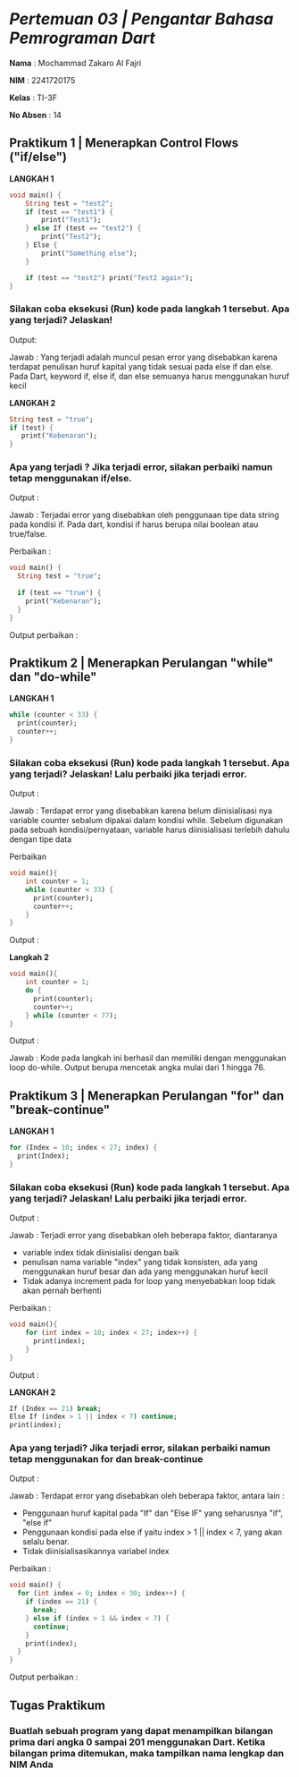 # *Pertemuan 03 | Pengantar Bahasa Pemrograman Dart*

**Nama** : Mochammad Zakaro Al Fajri

**NIM** : 2241720175

**Kelas** : TI-3F

**No Absen** : 14

## Praktikum 1 | Menerapkan Control Flows ("if/else")
**LANGKAH 1**
```dart
void main() {
    String test = "test2";
    if (test == "test1") {
        print("Test1");
    } else If (test == "test2") {
        print("Test2");
    } Else {
        print("Something else");
    }

    if (test == "test2") print("Test2 again");
}
```
### Silakan coba eksekusi (Run) kode pada langkah 1 tersebut. Apa yang terjadi? Jelaskan!

Output:



Jawab : Yang terjadi adalah muncul pesan error yang disebabkan karena terdapat penulisan huruf kapital yang tidak sesuai pada else if dan else. Pada Dart, keyword if, else if, dan else semuanya harus menggunakan huruf kecil

**LANGKAH 2**

```dart
String test = "true";
if (test) {
   print("Kebenaran");
}
```

### Apa yang terjadi ? Jika terjadi error, silakan perbaiki namun tetap menggunakan if/else.

Output : 



Jawab : Terjadai error yang disebabkan oleh penggunaan tipe data string pada kondisi if. Pada dart, kondisi if harus berupa nilai boolean atau true/false. 

Perbaikan : 

```dart
void main() {
  String test = "true";
  
  if (test == "true") {
    print("Kebenaran");
  }
}

```

Output perbaikan : 



## Praktikum 2 | Menerapkan Perulangan "while" dan "do-while"

**LANGKAH 1**

```dart
while (counter < 33) {
  print(counter);
  counter++;
}
```

### Silakan coba eksekusi (Run) kode pada langkah 1 tersebut. Apa yang terjadi? Jelaskan! Lalu perbaiki jika terjadi error.

Output : 



Jawab : Terdapat error yang disebabkan karena belum diinisialisasi nya variable counter sebalum dipakai dalam kondisi while. Sebelum digunakan pada sebuah kondisi/pernyataan, variable harus diinisialisasi terlebih dahulu dengan tipe data

Perbaikan 

```dart
void main(){
    int counter = 1;
    while (counter < 33) {
      print(counter);
      counter++;
    }
}
```

Output : 



**Langkah 2**

```dart
void main(){
    int counter = 1; 
    do {
      print(counter);
      counter++;
    } while (counter < 77);
}
```

Output : 



Jawab : Kode pada langkah ini berhasil dan memiliki dengan menggunakan loop do-while. Output berupa mencetak angka mulai dari 1 hingga 76.

## Praktikum 3 | Menerapkan Perulangan "for" dan "break-continue"

**LANGKAH 1**

```dart
for (Index = 10; index < 27; index) {
  print(Index);
}
```

### Silakan coba eksekusi (Run) kode pada langkah 1 tersebut. Apa yang terjadi? Jelaskan! Lalu perbaiki jika terjadi error.

Output : 



Jawab : Terjadi error yang disebabkan oleh beberapa faktor, diantaranya 
- variable index tidak diinisialisi dengan baik
- penulisan nama variable "index" yang tidak konsisten, ada yang menggunakan huruf besar dan ada yang menggunakan huruf kecil
- Tidak adanya increment pada for loop yang menyebabkan loop tidak akan pernah berhenti 

Perbaikan : 

```dart
void main(){
    for (int index = 10; index < 27; index++) {
      print(index);
    }
}
```

Output : 



**LANGKAH 2**

```dart
If (Index == 21) break;
Else If (index > 1 || index < 7) continue;
print(index);
```

### Apa yang terjadi? Jika terjadi error, silakan perbaiki namun tetap menggunakan for dan break-continue

Output : 



Jawab : Terdapat error yang disebabkan oleh beberapa faktor, antara lain : 
- Penggunaan huruf kapital pada "If" dan "Else IF" yang seharusnya "if", "else if"
- Penggunaan kondisi pada else if yaitu index > 1 || index < 7, yang akan selalu benar.
- Tidak diinisialisasikannya variabel index

Perbaikan : 
```dart
void main() {
  for (int index = 0; index < 30; index++) {
    if (index == 21) {
      break;
    } else if (index > 1 && index < 7) {
      continue;
    }
    print(index);
  }
}
```

Output perbaikan : 



## Tugas Praktikum

### Buatlah sebuah program yang dapat menampilkan bilangan prima dari angka 0 sampai 201 menggunakan Dart. Ketika bilangan prima ditemukan, maka tampilkan nama lengkap dan NIM Anda




